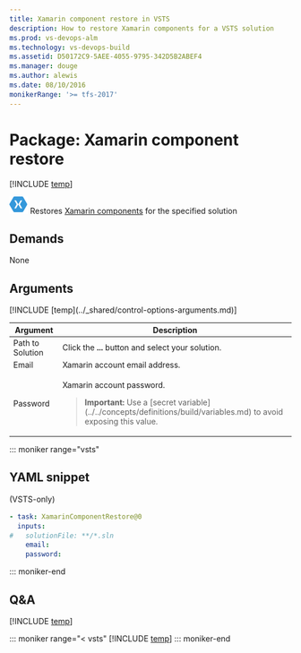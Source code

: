 ```yaml
---
title: Xamarin component restore in VSTS
description: How to restore Xamarin components for a VSTS solution
ms.prod: vs-devops-alm
ms.technology: vs-devops-build
ms.assetid: D50172C9-5AEE-4055-9795-342D5B2ABEF4
ms.manager: douge
ms.author: alewis
ms.date: 08/10/2016
monikerRange: '>= tfs-2017'
---
```



# Package: Xamarin component restore

[!INCLUDE [temp](../../_shared/version-tfs-2017-rtm.md)]

![icon](_img/xamarin-component-restore.png) Restores [Xamarin components](https://components.xamarin.com/) for the specified solution


## Demands

None


## Arguments

<table>
<thead>
<tr>
<th>Argument</th>
<th>Description</th>
</tr>
</thead>
<tr>
<td>Path to Solution</td>
<td>
Click the <strong>...</strong> button and select your solution.
</td>
</tr>
<tr>
<td>Email</td>
<td>
Xamarin account email address.</td>
</tr>
<tr>
<td>Password</td>
<td>
<p>Xamarin account password.</p>
<blockquote><strong>Important: </strong> Use a [secret variable](../../concepts/definitions/build/variables.md) to avoid exposing this value.</blockquote>
</td>
</tr>
[!INCLUDE [temp](../_shared/control-options-arguments.md)]
</table>

::: moniker range="vsts"

## YAML snippet

(VSTS-only)

```YAML
- task: XamarinComponentRestore@0
  inputs:
#   solutionFile: **/*.sln
    email:
    password:
```

::: moniker-end

## Q&A
<!-- BEGINSECTION class="md-qanda" -->

[!INCLUDE [temp](../../_shared/qa-agents.md)]

::: moniker range="< vsts"
[!INCLUDE [temp](../../_shared/qa-versions.md)]
::: moniker-end

<!-- ENDSECTION -->

